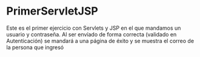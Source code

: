 # PrimerServletJSP
Este es el primer ejercicio con Servlets y JSP en el que mandamos 
un usuario y contraseña. Al ser envíado de forma correcta (validado en Autenticación) se mandará a una página de éxito y se muestra el correo de la persona que ingresó
